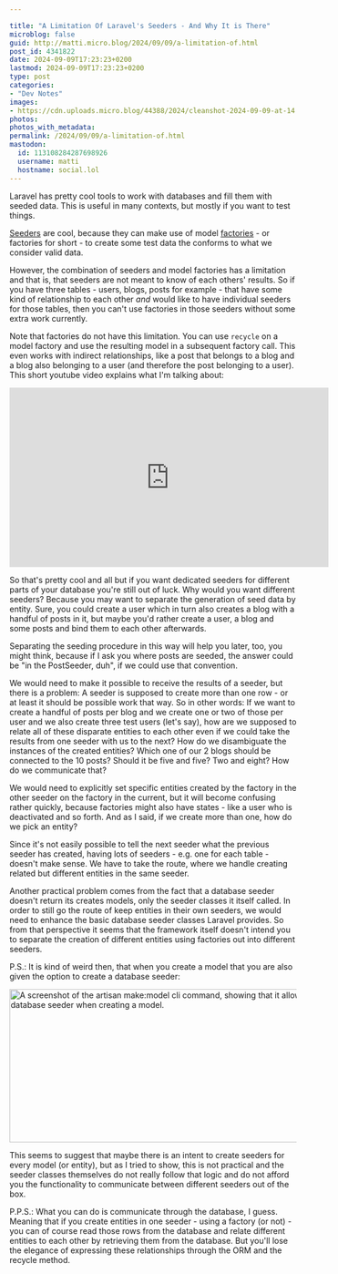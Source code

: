 ```yaml
---

title: "A Limitation Of Laravel's Seeders - And Why It is There"
microblog: false
guid: http://matti.micro.blog/2024/09/09/a-limitation-of.html
post_id: 4341822
date: 2024-09-09T17:23:23+0200
lastmod: 2024-09-09T17:23:23+0200
type: post
categories:
- "Dev Notes"
images:
- https://cdn.uploads.micro.blog/44388/2024/cleanshot-2024-09-09-at-14.35.532x.png
photos:
photos_with_metadata:
permalink: /2024/09/09/a-limitation-of.html
mastodon:
  id: 113108284287698926
  username: matti
  hostname: social.lol
---
```

Laravel has pretty cool tools to work with databases and fill them with seeded data. This is useful in many contexts, but mostly if you want to test things.

[Seeders](https://laravel.com/docs/11.x/seeding) are cool, because they can make use of model [factories](https://laravel.com/docs/11.x/eloquent-factories) - or factories for short - to create some test data the conforms to what we consider valid data.

However, the combination of seeders and model factories has a limitation and that is, that seeders are not meant to know of each others' results. So if you have three tables - users, blogs, posts for example -  that have some kind of relationship to each other _and_ would like to have individual seeders for those tables, then you can't use factories in those seeders without some extra work currently.

Note that factories do not have this limitation. You can use `recycle` on a model factory and use the resulting model in a subsequent factory call. This even works with indirect relationships, like a post that belongs to a blog and a blog also belonging to a user (and therefore the post belonging to a user). This short youtube video explains what I'm talking about:

<iframe width="560" height="315" src="https://www.youtube-nocookie.com/embed/8sNkNOTkEXY?si=8u0a5xnhxd-ozP_B" title="YouTube video player" frameborder="0" allow="accelerometer; autoplay; clipboard-write; encrypted-media; gyroscope; picture-in-picture; web-share" referrerpolicy="strict-origin-when-cross-origin" allowfullscreen></iframe>

So that's pretty cool and all but if you want dedicated seeders for different parts of your database you're still out of luck. Why would you want different seeders? Because you may want to separate the generation of seed data by entity. Sure, you could create a user which in turn also creates a blog with a handful of posts in it, but maybe you'd rather create a user, a blog and some posts and bind them to each other afterwards.

Separating the seeding procedure in this way will help you later, too, you might think, because if I ask you where posts are seeded, the answer could be "in the PostSeeder, duh", if we could use that convention.

We would need to make it possible to receive the results of a seeder, but there is a problem: A seeder is supposed to create more than one row - or at least it should be possible work that way. So in other words: If we want to create a handful of posts per blog and we create one or two of those per user and we also create three test users (let's say), how are we supposed to relate all of these disparate entities to each other even if we could take the results from one seeder with us to the next? How do we disambiguate the instances of the created entities? Which one of our 2 blogs should be connected to the 10 posts? Should it be five and five? Two and eight? How do we communicate that?

We would need to explicitly set specific entities created by the factory in the other seeder on the factory in the current, but it will become confusing rather quickly, because factories might also have states - like a user who is deactivated and so forth. And as I said, if we create more than one, how do we pick an entity?

Since it's not easily possible to tell the next seeder what the previous seeder has created, having lots of seeders - e.g. one for each table - doesn't make sense. We have to take the route, where we handle creating related but different entities in the same seeder.

Another practical problem comes from the fact that a database seeder doesn't return its creates models, only the seeder classes it itself called. In order to still go the route of keep entities in their own seeders, we would need to enhance the basic database seeder classes Laravel provides. So from that perspective it seems that the framework itself doesn't intend you to separate the creation of different entities using factories out into different seeders.

P.S.: It is kind of weird then, that when you create a model that you are also given the option to create a database seeder:

<img src="uploads/2024/cleanshot-2024-09-09-at-14.35.532x.png" alt="A screenshot of the artisan make:model cli command, showing that it allows to create a database seeder when creating a model." title="CleanShot 2024-09-09 at 14.35.53@2x.png" border="0" width="598" height="269" />

This seems to suggest that maybe there is an intent to create seeders for every model (or entity), but as I tried to show, this is not practical and the seeder classes themselves do not really follow that logic and do not afford you the functionality to communicate between different seeders out of the box.

P.P.S.: What you can do is communicate through the database, I guess. Meaning that if you create entities in one seeder - using a factory (or not) - you can of course read those rows from the database and relate different entities to each other by retrieving them from the database. But you'll lose the elegance of expressing these relationships through the ORM and the recycle method.
